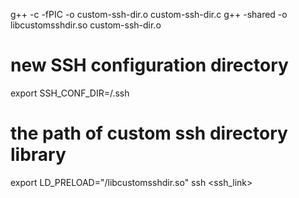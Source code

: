 g++ -c -fPIC -o custom-ssh-dir.o custom-ssh-dir.c
g++ -shared -o libcustomsshdir.so custom-ssh-dir.o

# new SSH configuration directory 
export SSH_CONF_DIR=<path>/.ssh

# the path of custom ssh directory library
export LD_PRELOAD="<path>/libcustomsshdir.so"
ssh <ssh_link>
